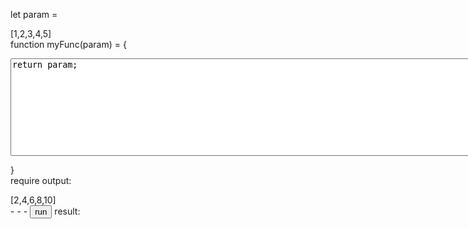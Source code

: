<script src="./a.js"></script>

let param = <div id="param">[1,2,3,4,5]</div>
function myFunc(param) = {  
<textarea id='func' rows="10" cols="100">
return param;
</textarea>
}  
require output:  
<div id='require'>[2,4,6,8,10]</div>
- - -  
<button id='run' onclick='onRunClick()'>run</button>  
result:  
<div id='result' width='400' height='100'></div>
<div id='resultmsg' style='font-weight:bold'></div>
